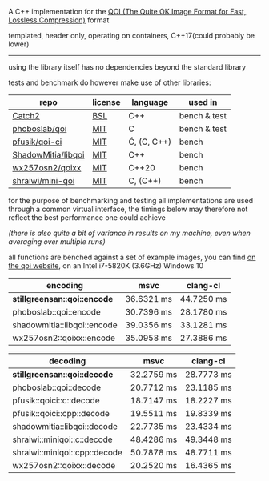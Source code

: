 A C++ implementation for the [QOI (The Quite OK Image Format for Fast, Lossless Compression)](https://qoiformat.org/)
format

templated, header only, operating on containers, C++17(could probably be lower)

---

using the library itself has no dependencies beyond the standard library

tests and benchmark do however make use of other libraries:

| repo                                                        | license                                                          | language    | used in      |
|-------------------------------------------------------------|------------------------------------------------------------------|-------------|--------------|
| [Catch2](https://github.com/catchorg/Catch2)                | [BSL](https://github.com/catchorg/Catch2/blob/devel/LICENSE.txt) | C++         | bench & test |
| [phoboslab/qoi](https://github.com/phoboslab/qoi)           | [MIT](https://github.com/phoboslab/qoi/blob/master/README.md)    | C           | bench & test |
| [pfusik/qoi-ci](https://github.com/pfusik/qoi-ci)           | [MIT](https://github.com/pfusik/qoi-ci/blob/master/README.md)    | Ć, (C, C++) | bench        |
| [ShadowMitia/libqoi](https://github.com/ShadowMitia/libqoi) | [MIT](https://github.com/ShadowMitia/libqoi/blob/main/LICENSE)   | C++         | bench        |
| [wx257osn2/qoixx](https://github.com/wx257osn2/qoixx)       | [MIT](https://github.com/wx257osn2/qoixx/blob/master/LICENSE)    | C++20       | bench        |
| [shraiwi/mini-qoi](https://github.com/shraiwi/mini-qoi)     | [MIT](https://github.com/shraiwi/mini-qoi/blob/master/LICENSE)   | C, (C++)    | bench        |

for the purpose of benchmarking and testing all implementations are used through a common virtual interface,
the timings below may therefore not reflect the best performance one could achieve

_(there is also quite a bit of variance in results on my machine, even when averaging over multiple runs)_

all functions are benched against a set of example images, you can find
[on the qoi website](https://qoiformat.org/qoi_test_images.zip), on an Intel i7-5820K (3.6GHz) Windows 10

| encoding                       | msvc       | clang-cl   |
|--------------------------------|------------|------------|
| **stillgreensan::qoi::encode** | 36.6321 ms | 44.7250 ms |
| phoboslab::qoi::encode         | 30.7396 ms | 28.1780 ms |
| shadowmitia::libqoi::encode    | 39.0356 ms | 33.1281 ms |
| wx257osn2::qoixx::encode       | 35.0958 ms | 27.3886 ms |

| decoding                       | msvc       | clang-cl   |
|--------------------------------|------------|------------|
| **stillgreensan::qoi::decode** | 32.2759 ms | 28.7773 ms |
| phoboslab::qoi::decode         | 20.7712 ms | 23.1185 ms |
| pfusik::qoici::c::decode       | 18.7147 ms | 18.2227 ms |
| pfusik::qoici::cpp::decode     | 19.5511 ms | 19.8339 ms |
| shadowmitia::libqoi::decode    | 22.7735 ms | 23.4334 ms |
| shraiwi::miniqoi::c::decode    | 48.4286 ms | 49.3448 ms |
| shraiwi::miniqoi::cpp::decode  | 50.7878 ms | 48.7711 ms |
| wx257osn2::qoixx::decode       | 20.2520 ms | 16.4365 ms |
